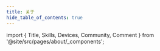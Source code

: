 ```yaml
---
title: 关于
hide_table_of_contents: true
---
```


import { Title, Skills, Devices, Community, Comment } from '@site/src/pages/about/\_components';

<div style={{maxWidth: '664px', margin: 'auto'}}>

<Title />

## # 个人简介

🎓 我是一名来自中国杭州的中学生。

💻 热爱数学与编程，对技术充满热情，喜欢探索新事物。

💡 拥有较强的自学能力和解决问题的能力，善于独立思考和动手实践。

🛠️ 注重代码的规范与整洁，追求结构清晰、风格一致。

✍️ 喜欢整理学习过程，记录思考，方便交流和分享。

## # 网站简介

我的个人网站，分享技术笔记、项目经验与学习心得。

本网站使用 [Docusaurus](https://docusaurus.io) 构建，源代码托管于 [GitHub](https://github.com/lailai0916/lailai0916.github.io)。

## # 我的昵称

我的昵称是 **lailai**，由于重名较多，注册账户时经常遇到困难。

所以我通常会在其后添加生日数字 **0916**，组成 **lailai0916**。

如果这个昵称也被占用，我会将数字转换为十六进制 **0x394**，组成 **lailai0x394**。

:::warning

- **lailai** 始终应排印为小写，即使它出现在句首、段落开头或标题中。
- **lailai** 为不翻译内容，始终以英语排印，即使它出现在非英语的语言文本中也是如此。

:::

## # 我的技能

<Skills />

## # 我的设备

<Devices />

## # 我的社区

<Community />

---

<Comments />

</div>
